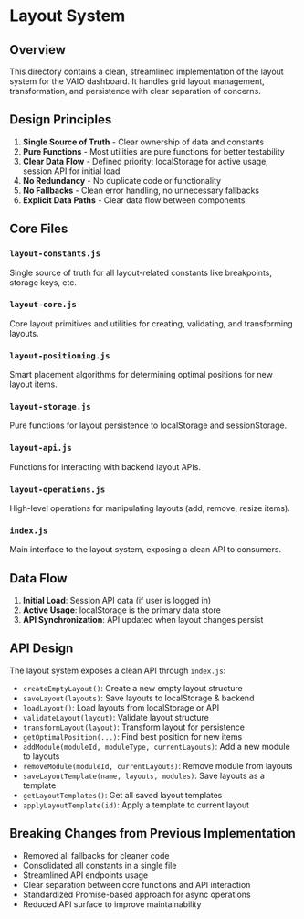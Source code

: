 # Layout System

## Overview
This directory contains a clean, streamlined implementation of the layout system for the VAIO dashboard. It handles grid layout management, transformation, and persistence with clear separation of concerns.

## Design Principles
1. **Single Source of Truth** - Clear ownership of data and constants
2. **Pure Functions** - Most utilities are pure functions for better testability
3. **Clear Data Flow** - Defined priority: localStorage for active usage, session API for initial load
4. **No Redundancy** - No duplicate code or functionality
5. **No Fallbacks** - Clean error handling, no unnecessary fallbacks
6. **Explicit Data Paths** - Clear data flow between components

## Core Files

### `layout-constants.js`
Single source of truth for all layout-related constants like breakpoints, storage keys, etc.

### `layout-core.js`
Core layout primitives and utilities for creating, validating, and transforming layouts.

### `layout-positioning.js`
Smart placement algorithms for determining optimal positions for new layout items.

### `layout-storage.js`
Pure functions for layout persistence to localStorage and sessionStorage.

### `layout-api.js`
Functions for interacting with backend layout APIs.

### `layout-operations.js`
High-level operations for manipulating layouts (add, remove, resize items).

### `index.js`
Main interface to the layout system, exposing a clean API to consumers.

## Data Flow
1. **Initial Load**: Session API data (if user is logged in)
2. **Active Usage**: localStorage is the primary data store
3. **API Synchronization**: API updated when layout changes persist

## API Design
The layout system exposes a clean API through `index.js`:

- `createEmptyLayout()`: Create a new empty layout structure
- `saveLayout(layouts)`: Save layouts to localStorage & backend
- `loadLayout()`: Load layouts from localStorage or API
- `validateLayout(layout)`: Validate layout structure
- `transformLayout(layout)`: Transform layout for persistence
- `getOptimalPosition(...)`: Find best position for new items
- `addModule(moduleId, moduleType, currentLayouts)`: Add a new module to layouts
- `removeModule(moduleId, currentLayouts)`: Remove module from layouts
- `saveLayoutTemplate(name, layouts, modules)`: Save layouts as a template
- `getLayoutTemplates()`: Get all saved layout templates
- `applyLayoutTemplate(id)`: Apply a template to current layout

## Breaking Changes from Previous Implementation
- Removed all fallbacks for cleaner code
- Consolidated all constants in a single file
- Streamlined API endpoints usage
- Clear separation between core functions and API interaction
- Standardized Promise-based approach for async operations
- Reduced API surface to improve maintainability